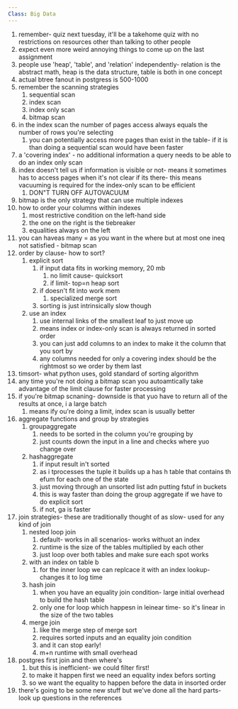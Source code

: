 ```yaml
---
Class: Big Data
---
```


1. remember- quiz next tuesday, it'll be a takehome quiz with no restrictions on resources other than talking to other people
2. expect even more weird annoying things to come up on the last assignment
3. people use 'heap', 'table', and 'relation' independently- relation is the abstract math, heap is the data structure, table is both in one concept
4. actual btree fanout in postgress is 500-1000
5. remember the scanning strategies
    1. sequential scan
    2. index scan
    3. index only scan
    4. bitmap scan
8. in the index scan the number of pages access always equals the number of rows you're selecting
    1. you can potentially access more pages than exist in the table- if it is than doing a sequential scan would have been faster
9. a 'covering index' - no additional information a query needs to be able to do an index only scan
10. index doesn't tell us if information is visible or not- means it sometimes has to access pages when it's not clear if its there- this means vacuuming is required for the index-only scan to be efficient
    1. DON"T TURN OFF AUTOVACUUM
11. bitmap is the only strategy that can use multiple indexes
12. how to order your columns within indexes
    1. most restrictive condition on the left-hand side
    2. the one on the right is the tiebreaker
    3. equalities always on the left
13. you can haveas many = as you want in the where but at most one ineq not satisfied - bitmap scan
14. order by clause- how to sort?
    1. explicit sort
        1. if input data fits in working memory, 20 mb
            1. no limit cause- quicksort
            2. if limit- top=n heap sort
        2. if doesn't fit into work mem
            1. specialized merge sort
        3. sorting is just intrinsically slow though
    2. use an index
        1. use internal links of the smallest leaf to just move up
        2. means index or index-only scan is always returned in sorted order
        3. you can just add columns to an index to make it the column that you sort by
        4. any columns needed for only a covering index should be the rightmost so we order by them last
15. timsort- what python uses, gold standard of sorting algorithm
16. any time you're not doing a bitmap scan you autoamtically take advantage of the limit clause for faster processing
17. if you're bitmap scnaning- downside is that yuo have to return all of the results at once, i a large batch
    1. means ify ou're doing a limit, index scan is usually better
18. aggregate functions and group by strategies
    1. groupaggregate
        1. needs to be sorted in the column you're grouping by
        2. just counts down the input in a line and checks where yuo change over
    2. hashaggregate
        1. if input result in't sorted
        2. as i tprocesses the tuple it builds up a has h table that contains th efum for each one of the state
        3. just moving through an unsorted list adn putting fstuf in buckets
        4. this is way faster than doing the group aggregate if we have to do explicit sort
        5. if not, ga is faster
19. join strategies- these are traditionally thought of as slow- used for any kind of join
    1. nested loop join
        1. default- works in all scenarios- works withuot an index
        2. runtime is the size of the tables multiplied by each other
        3. just loop over both tables and make sure each spot works
    2. with an index on table b
        1. for the inner loop we can replcace it with an index lookup- changes it to log time
    3. hash join
        1. when you have an equality join condition- large initial overhead to build the hash table
        2. only one for loop which happesn in leinear time- so it's linear in the size of the two tables
    4. merge join
        1. like the merge step of merge sort
        2. requires sorted inputs and an equality join condition
        3. and it can stop early!
        4. m+n runtime with small overhead
20. postgres first join and then where's
    1. but this is inefficient- we could filter first!
    2. to make it happen first we need an equality index befors  sorting 
    3. so we want the equality to happen before the data in insorted order
21. there's going to be some new stuff but we've done all the hard parts- look up questions in the references
